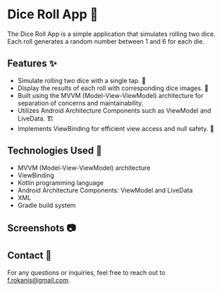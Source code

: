 # Dice Roll App 🎲

The Dice Roll App is a simple application that simulates rolling two dice. Each roll generates a random number between 1 and 6 for each die.


## Features ✨

- Simulate rolling two dice with a single tap. 🎲
- Display the results of each roll with corresponding dice images. 🎯
- Built using the MVVM (Model-View-ViewModel) architecture for separation of concerns and maintainability.
- Utilizes Android Architecture Components such as ViewModel and LiveData. 🏗️
- Implements ViewBinding for efficient view access and null safety. 🔗

## Technologies Used 🚀

- MVVM (Model-View-ViewModel) architecture
- ViewBinding
- Kotlin programming language
- Android Architecture Components: ViewModel and LiveData
- XML
- Gradle build system

## Screenshots 📷


## Contact 📧

For any questions or inquiries, feel free to reach out to [f.rokanis@gmail.com](mailto:f.rokanis@gmail.com).
